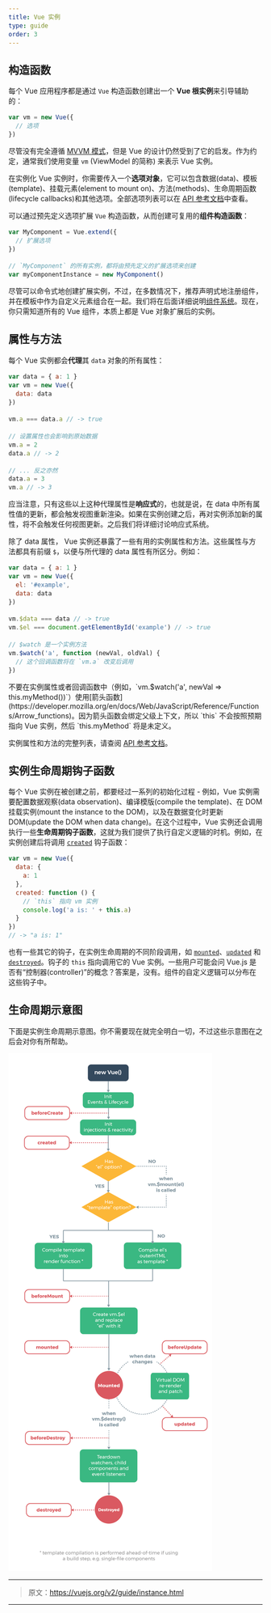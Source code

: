 ```yaml
---
title: Vue 实例
type: guide
order: 3
---
```


## 构造函数

每个 Vue 应用程序都是通过 `Vue` 构造函数创建出一个 **Vue 根实例**来引导辅助的：

``` js
var vm = new Vue({
  // 选项
})
```

尽管没有完全遵循 [MVVM 模式](https://en.wikipedia.org/wiki/Model_View_ViewModel)，但是 Vue 的设计仍然受到了它的启发。作为约定，通常我们使用变量 `vm` (ViewModel 的简称) 来表示 Vue 实例。

在实例化 Vue 实例时，你需要传入一个**选项对象**，它可以包含数据(data)、模板(template)、挂载元素(element to mount on)、方法(methods)、生命周期函数(lifecycle callbacks)和其他选项。全部选项列表可以在 [API 参考文档](../api/#Options-Data)中查看。

可以通过预先定义选项扩展 `Vue` 构造函数，从而创建可复用的**组件构造函数**：

``` js
var MyComponent = Vue.extend({
  // 扩展选项
})

// `MyComponent` 的所有实例，都将由预先定义的扩展选项来创建
var myComponentInstance = new MyComponent()
```

尽管可以命令式地创建扩展实例，不过，在多数情况下，推荐声明式地注册组件，并在模板中作为自定义元素组合在一起。我们将在后面详细说明[组件系统](components.html)。现在，你只需知道所有的 Vue 组件，本质上都是 Vue 对象扩展后的实例。

## 属性与方法

每个 Vue 实例都会**代理**其 `data` 对象的所有属性：

``` js
var data = { a: 1 }
var vm = new Vue({
  data: data
})

vm.a === data.a // -> true

// 设置属性也会影响到原始数据
vm.a = 2
data.a // -> 2

// ... 反之亦然
data.a = 3
vm.a // -> 3
```

应当注意，只有这些以上这种代理属性是**响应式**的，也就是说，在 data 中所有属性值的更新，都会触发视图重新渲染。如果在实例创建之后，再对实例添加新的属性，将不会触发任何视图更新。之后我们将详细讨论响应式系统。

除了 data 属性， Vue 实例还暴露了一些有用的实例属性和方法。这些属性与方法都具有前缀 `$`，以便与所代理的 data 属性有所区分。例如：

``` js
var data = { a: 1 }
var vm = new Vue({
  el: '#example',
  data: data
})

vm.$data === data // -> true
vm.$el === document.getElementById('example') // -> true

// $watch 是一个实例方法
vm.$watch('a', function (newVal, oldVal) {
  // 这个回调函数将在 `vm.a` 改变后调用
})
```

<p class="tip">不要在实例属性或者回调函数中（例如，`vm.$watch('a', newVal => this.myMethod())`）使用[箭头函数](https://developer.mozilla.org/en/docs/Web/JavaScript/Reference/Functions/Arrow_functions)。因为箭头函数会绑定父级上下文，所以 `this` 不会按照预期指向 Vue 实例，然后 `this.myMethod` 将是未定义。</p>

实例属性和方法的完整列表，请查阅 [API 参考文档](../api#Instance-Properties)。

## 实例生命周期钩子函数

每个 Vue 实例在被创建之前，都要经过一系列的初始化过程 - 例如，Vue 实例需要配置数据观察(data observation)、编译模版(compile the template)、在 DOM 挂载实例(mount the instance to the DOM)，以及在数据变化时更新 DOM(update the DOM when data change)。在这个过程中，Vue 实例还会调用执行一些**生命周期钩子函数**，这就为我们提供了执行自定义逻辑的时机。例如，在实例创建后将调用 [`created`](../api/#created) 钩子函数：

``` js
var vm = new Vue({
  data: {
    a: 1
  },
  created: function () {
    // `this` 指向 vm 实例
    console.log('a is: ' + this.a)
  }
})
// -> "a is: 1"
```

也有一些其它的钩子，在实例生命周期的不同阶段调用，如 [`mounted`](../api/#mounted)、[`updated`](../api/#updated) 和 [`destroyed`](../api/#destroyed)。钩子的 `this` 指向调用它的 Vue 实例。一些用户可能会问 Vue.js 是否有“控制器(controller)”的概念？答案是，没有。组件的自定义逻辑可以分布在这些钩子中。

## 生命周期示意图

下面是实例生命周期示意图。你不需要现在就完全明白一切，不过这些示意图在之后会对你有所帮助。

![Lifecycle](/images/lifecycle.png)

***

> 原文：https://vuejs.org/v2/guide/instance.html

***
